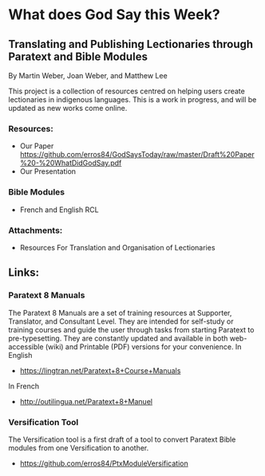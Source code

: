 # What does God Say this Week?

## Translating and Publishing Lectionaries through Paratext and Bible Modules 

By Martin Weber, Joan Weber, and Matthew Lee

This project is a collection of resources centred on helping users create lectionaries in indigenous languages. This is a work in progress, and will be updated as new works come online.

### Resources:

- Our Paper
https://github.com/erros84/GodSaysToday/raw/master/Draft%20Paper%20-%20WhatDidGodSay.pdf
- Our Presentation

### Bible Modules

- French and English RCL

### Attachments: 

- Resources For Translation and Organisation of Lectionaries

## Links: 

### Paratext 8 Manuals

The Paratext 8 Manuals are a set of training resources at Supporter, Translator, and Consultant Level. They are intended for self-study or training courses and guide the user through tasks from starting Paratext to pre-typesetting. They are constantly updated and available in both web-accessible (wiki) and Printable (PDF) versions for your convenience.
In English

- https://lingtran.net/Paratext+8+Course+Manuals

In French

- http://outilingua.net/Paratext+8+Manuel

### Versification Tool
The Versification tool is a first draft of a tool to convert Paratext Bible modules from one Versification to another.
   - https://github.com/erros84/PtxModuleVersification
